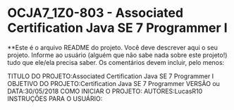 # OCJA7_1Z0-803 - Associated Certification Java SE 7 Programmer I


**Este é o arquivo README do projeto. Você deve descrever aqui o seu projeto.
Informe ao usuário (alguém que não sabe nada sobre este projeto!) tudo que
ele/ela precisa saber. Os comentários devem incluir, pelo menos:


TITULO DO PROJETO:Associated Certification Java SE 7 Programmer I
OBJETIVO DO PROJETO:Certification Java SE 7 Programmer
VERSÃO ou DATA:30/05/2018
COMO INICIAR O PROJETO:
AUTORES:LucasR10
INSTRUÇÕES PARA O USUÁRIO:

